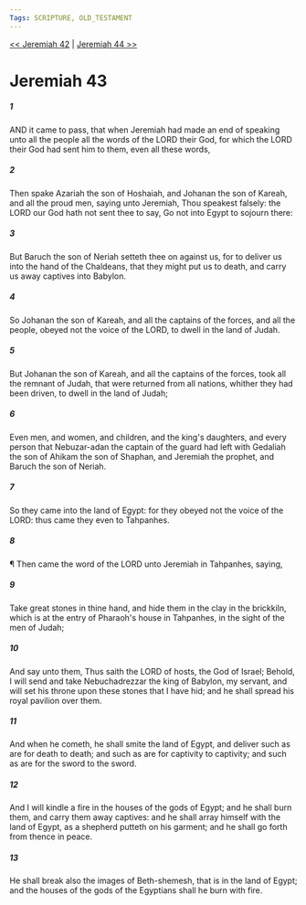 ```yaml
---
Tags: SCRIPTURE, OLD_TESTAMENT
---
```


[<< Jeremiah 42](OLD_TESTAMENT/24_Jeremiah/Jeremiah_42.md) | [Jeremiah 44 >>](OLD_TESTAMENT/24_Jeremiah/Jeremiah_44.md)

# Jeremiah 43

##### 1

AND it came to pass, that when Jeremiah had made an end of speaking unto all the people all the words of the LORD their God, for which the LORD their God had sent him to them, even all these words,

##### 2

Then spake Azariah the son of Hoshaiah, and Johanan the son of Kareah, and all the proud men, saying unto Jeremiah, Thou speakest falsely: the LORD our God hath not sent thee to say, Go not into Egypt to sojourn there:

##### 3

But Baruch the son of Neriah setteth thee on against us, for to deliver us into the hand of the Chaldeans, that they might put us to death, and carry us away captives into Babylon.

##### 4

So Johanan the son of Kareah, and all the captains of the forces, and all the people, obeyed not the voice of the LORD, to dwell in the land of Judah.

##### 5

But Johanan the son of Kareah, and all the captains of the forces, took all the remnant of Judah, that were returned from all nations, whither they had been driven, to dwell in the land of Judah;

##### 6

Even men, and women, and children, and the king's daughters, and every person that Nebuzar-adan the captain of the guard had left with Gedaliah the son of Ahikam the son of Shaphan, and Jeremiah the prophet, and Baruch the son of Neriah.

##### 7

So they came into the land of Egypt: for they obeyed not the voice of the LORD: thus came they even to Tahpanhes.

##### 8

¶ Then came the word of the LORD unto Jeremiah in Tahpanhes, saying,

##### 9

Take great stones in thine hand, and hide them in the clay in the brickkiln, which is at the entry of Pharaoh's house in Tahpanhes, in the sight of the men of Judah;

##### 10

And say unto them, Thus saith the LORD of hosts, the God of Israel; Behold, I will send and take Nebuchadrezzar the king of Babylon, my servant, and will set his throne upon these stones that I have hid; and he shall spread his royal pavilion over them.

##### 11

And when he cometh, he shall smite the land of Egypt, and deliver such as are for death to death; and such as are for captivity to captivity; and such as are for the sword to the sword.

##### 12

And I will kindle a fire in the houses of the gods of Egypt; and he shall burn them, and carry them away captives: and he shall array himself with the land of Egypt, as a shepherd putteth on his garment; and he shall go forth from thence in peace.

##### 13

He shall break also the images of Beth-shemesh, that is in the land of Egypt; and the houses of the gods of the Egyptians shall he burn with fire.
